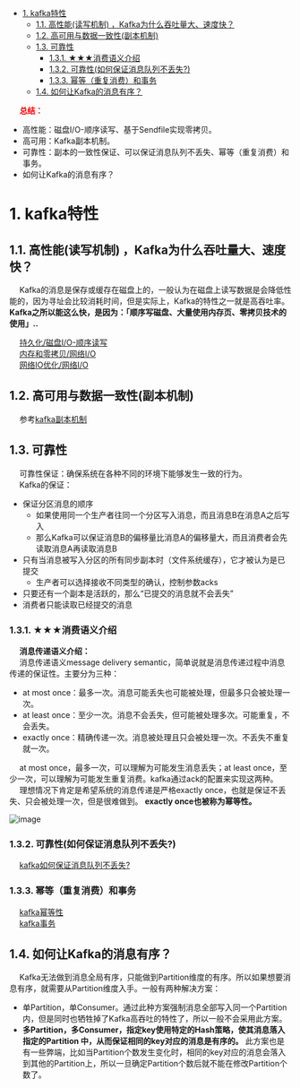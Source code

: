 <!-- TOC -->

- [1. kafka特性](#1-kafka特性)
    - [1.1. 高性能(读写机制) ，Kafka为什么吞吐量大、速度快？](#11-高性能读写机制-kafka为什么吞吐量大速度快)
    - [1.2. 高可用与数据一致性(副本机制)](#12-高可用与数据一致性副本机制)
    - [1.3. 可靠性](#13-可靠性)
        - [1.3.1. ★★★消费语义介绍](#131-★★★消费语义介绍)
        - [1.3.2. 可靠性(如何保证消息队列不丢失?)](#132-可靠性如何保证消息队列不丢失)
        - [1.3.3. 幂等（重复消费）和事务](#133-幂等重复消费和事务)
    - [1.4. 如何让Kafka的消息有序？](#14-如何让kafka的消息有序)

<!-- /TOC -->


&emsp; **<font color = "red">总结：</font>**  

* 高性能：磁盘I/O-顺序读写、基于Sendfile实现零拷贝。  
* 高可用：Kafka副本机制。  
* 可靠性：副本的一致性保证、可以保证消息队列不丢失、幂等（重复消费）和事务。  
* 如何让Kafka的消息有序？  

# 1. kafka特性
<!-- 
面试官：说说Kafka处理请求的全流程 
https://mp.weixin.qq.com/s/LEmybNmD5XwkBtcTPHcaEA

-->

## 1.1. 高性能(读写机制) ，Kafka为什么吞吐量大、速度快？ 
<!--
Kafka的特性之一就是高吞吐率，但是Kafka的消息是保存或缓存在磁盘上的，一般认为在磁盘上读写数据是会降低性能的，但是Kafka即使是普通的服务器，Kafka也可以轻松支持每秒百万级的写入请求，超过了大部分的消息中间件，这种特性也使得Kafka在日志处理等海量数据场景广泛应用。Kafka会把收到的消息都写入到硬盘中，防止丢失数据。为了优化写入速度Kafka采用了两个技术顺序写入和MMFile 。

因为硬盘是机械结构，每次读写都会寻址->写入，其中寻址是一个“机械动作”，它是最耗时的。所以硬盘最讨厌随机I/O，最喜欢顺序I/O。为了提高读写硬盘的速度，Kafka就是使用顺序I/O。这样省去了大量的内存开销以及节省了IO寻址的时间。但是单纯的使用顺序写入，Kafka的写入性能也不可能和内存进行对比，因此Kafka的数据并不是实时的写入硬盘中 。

Kafka充分利用了现代操作系统分页存储来利用内存提高I/O效率。Memory Mapped Files(后面简称mmap)也称为内存映射文件，在64位操作系统中一般可以表示20G的数据文件，它的工作原理是直接利用操作系统的Page实现文件到物理内存的直接映射。完成MMP映射后，用户对内存的所有操作会被操作系统自动的刷新到磁盘上，极大地降低了IO使用率。

Kafka服务器在响应客户端读取的时候，底层使用ZeroCopy技术，直接将磁盘无需拷贝到用户空间，而是直接将数据通过内核空间传递输出，数据并没有抵达用户空间。

-->
&emsp; Kafka的消息是保存或缓存在磁盘上的，一般认为在磁盘上读写数据是会降低性能的，因为寻址会比较消耗时间，但是实际上，Kafka的特性之一就是高吞吐率。 **Kafka之所以能这么快，是因为：「顺序写磁盘、大量使用内存页、零拷贝技术的使用」..**  

&emsp; [持久化/磁盘I/O-顺序读写](/docs/microService/mq/kafka/kafkaPersistence.md)  
&emsp; [内存和零拷贝/网络I/O](/docs/microService/mq/kafka/kafkaZeroCopy.md)  
&emsp; [网络IO优化/网络I/O](/docs/microService/mq/kafka/networkIO.md)  

## 1.2. 高可用与数据一致性(副本机制)
&emsp; 参考[kafka副本机制](/docs/microService/mq/kafka/kafkaReplica.md)  

## 1.3. 可靠性
&emsp; 可靠性保证：确保系统在各种不同的环境下能够发生一致的行为。  
&emsp; Kafka的保证：  

* 保证分区消息的顺序
	* 如果使用同一个生产者往同一个分区写入消息，而且消息B在消息A之后写入
	* 那么Kafka可以保证消息B的偏移量比消息A的偏移量大，而且消费者会先读取消息A再读取消息B
* 只有当消息被写入分区的所有同步副本时（文件系统缓存），它才被认为是已提交
	* 生产者可以选择接收不同类型的确认，控制参数acks
* 只要还有一个副本是活跃的，那么“已提交的消息就不会丢失”  
* 消费者只能读取已经提交的消息  

### 1.3.1. ★★★消费语义介绍  
<!--
&emsp; Kafka在producer和consumer之间提供的语义保证。显然，Kafka可以提供的消息交付语义保证有多种：  

* At most once——消息可能会丢失但绝不重传。
* At least once——消息可以重传但绝不丢失。
* Exactly once——每一条消息只被传递一次。

&emsp; 值得注意的是，这个问题被分成了两部分：发布消息的持久性保证和消费消息的保证。 
-->
&emsp; **消息传递语义介绍：**  
&emsp; 消息传递语义message delivery semantic，简单说就是消息传递过程中消息传递的保证性。主要分为三种：  

* at most once：最多一次。消息可能丢失也可能被处理，但最多只会被处理一次。  
* at least once：至少一次。消息不会丢失，但可能被处理多次。可能重复，不会丢失。  
* exactly once：精确传递一次。消息被处理且只会被处理一次。不丢失不重复就一次。  


&emsp; at most once，最多一次，可以理解为可能发生消息丢失；at least once，至少一次，可以理解为可能发生重复消费。kafka通过ack的配置来实现这两种。  
&emsp; 理想情况下肯定是希望系统的消息传递是严格exactly once，也就是保证不丢失、只会被处理一次，但是很难做到。 **exactly once也被称为幂等性。**  

![image](https://gitee.com/wt1814/pic-host/raw/master/images/microService/mq/kafka/kafka-119.png)  

### 1.3.2. 可靠性(如何保证消息队列不丢失?)  
&emsp; [kafka如何保证消息队列不丢失?](/docs/microService/mq/kafka/kafkaReliability.md)  

### 1.3.3. 幂等（重复消费）和事务
&emsp; [kafka幂等性](/docs/microService/mq/kafka/kafkaIdempotent.md)  
&emsp; [kafka事务](/docs/microService/mq/kafka/kafkaTraction.md)  

## 1.4. 如何让Kafka的消息有序？  
&emsp; Kafka无法做到消息全局有序，只能做到Partition维度的有序。所以如果想要消息有序，就需要从Partition维度入手。一般有两种解决方案：

* 单Partition，单Consumer。通过此种方案强制消息全部写入同一个Partition内，但是同时也牺牲掉了Kafka高吞吐的特性了，所以一般不会采用此方案。  
* **多Partition，多Consumer，指定key使用特定的Hash策略，使其消息落入指定的Partition 中，从而保证相同的key对应的消息是有序的。** 此方案也是有一些弊端，比如当Partition个数发生变化时，相同的key对应的消息会落入到其他的Partition上，所以一旦确定Partition个数后就不能在修改Partition个数了。  
